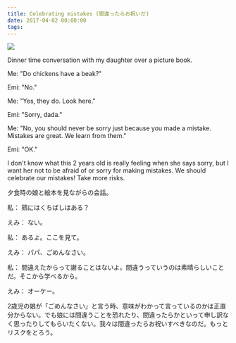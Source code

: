 ```yaml
---
title: Celebrating mistakes (間違ったらお祝いだ)
date: 2017-04-02 00:00:00
tags:
---
```


![](https://raw.githubusercontent.com/daigotanaka/essays/master/images/20170402-emi-dad.jpg)

Dinner time conversation with my daughter over a picture book.

Me: "Do chickens have a beak?"

Emi: "No."

Me: "Yes, they do. Look here."

Emi: "Sorry, dada."

Me: "No, you should never be sorry just because you made a mistake. Mistakes are great. We learn from them."

Emi: "OK."

I don't know what this 2 years old is really feeling when she says sorry, but I want her not to be afraid of or sorry for making mistakes. We should celebrate our mistakes! Take more risks.

夕食時の娘と絵本を見ながらの会話。

私： 鶏にはくちばしはある？

えみ： ない。

私： あるよ。ここを見て。

えみ： パパ、ごめんなさい。

私： 間違えたからって謝ることはないよ。間違うっていうのは素晴らしいことだ。そこから学べるから。

えみ： オーケー。

2歳児の娘が「ごめんなさい」と言う時、意味がわかって言っているのかは正直分からない。でも娘には間違うことを恐れたり、間違ったらかといって申し訳なく思ったりしてもらいたくない。我々は間違ったらお祝いすべきなのだ。もっとリスクをとろう。
